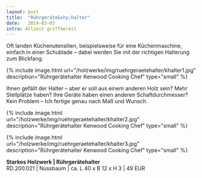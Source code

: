 ```yaml
---
layout: post
title:  "Rührgeräte&shy;halter"
date:   2014-03-03
intro: Allzeit griffbereit
---
```


Oft landen Küchenutensilien, beispielsweise für eine Küchenmaschine, 
einfach in einer Schublade – dabei werden Sie mit der richtigen Halterung zum Blickfang. 

{% include image.html url="/holzwerke/img/ruehrgeraetehalter/khalter1.jpg" description="Rührgerätehalter Kenwood Cooking Chef" type="small" %}

Ihnen gefällt der Halter – aber er soll aus einem anderen Holz sein? Mehr Stellplätze haben? 
Ihre Geräte haben einen anderen Schaftdurchmesser? Kein Problem – Ich fertige genau nach Maß und Wunsch.  

{% include image.html url="/holzwerke/img/ruehrgeraetehalter/khalter2.jpg" description="Rührgerätehalter Kenwood Cooking Chef" type="small" %}

{% include image.html url="/holzwerke/img/ruehrgeraetehalter/khalter3.jpg" description="Rührgerätehalter Kenwood Cooking Chef" type="small" %}


**Starkes Holzwerk \| Rührgerätehalter**       
	RD.200.021  \| 	Nussbaum \| ca. L 40 x B 12 x H 3 \| 49 EUR
